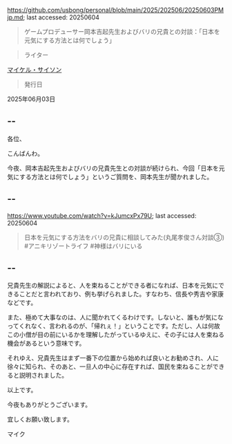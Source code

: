 https://github.com/usbong/personal/blob/main/2025/202506/20250603PMjp.md; last accessed: 20250604

> ゲームプロデューサー岡本吉起先生およびバリの兄貴との対談：「日本を元気にする方法とは何でしょう」

> ライター

[マイケル・サイソン](https://www.linkedin.com/in/michaelsyson/)

> 発行日

2025年06月03日

## --

各位、

こんばんわ。

今夜、岡本吉起先生およびバリの兄貴先生との対談が続けられ、今回「日本を元気にする方法とは何でしょう」というご質問を、岡本先生が聞かれました。

## --

https://www.youtube.com/watch?v=kJumcxPx79U; last accessed: 20250604

> 日本を元気にする方法をバリの兄貴に相談してみた(丸尾孝俊さん対談③) #アニキリゾートライフ #神様はバリにいる

## --

兄貴先生の解説によると、人を束ねることができる者になれば、日本を元気にできることだと言われており、例も挙げられました。すなわち、信長や秀吉や家康などです。

また、極めて大事なのは、人に聞かれてくるわけです。しないと、誰もが気になってくれなく、言われるのが、「帰れぇ！」ということです。ただし、人は何故この小僧が目の前にいるかを理解したがっているゆえに、その子には人を束ねる機会があるという意味です。

それゆえ、兄貴先生はまず一番下の位置から始めれば良いとお勧めされ、人に徐々に知られ、そのあと、一旦人の中心に存在すれば、国民を束ねることができると説明されました。

以上です。

今夜もありがとうございます。

宜しくお願い致します。

マイク